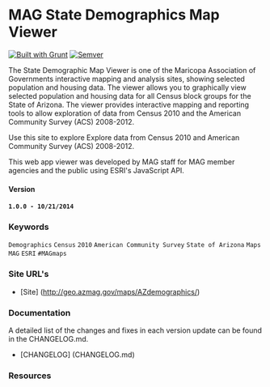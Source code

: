 MAG State Demographics Map Viewer
=================================

[![Built with Grunt](https://cdn.gruntjs.com/builtwith.png)](http://gruntjs.com/)
[![Semver](http://img.shields.io/SemVer/2.0.0.png)](http://semver.org/spec/v2.0.0.html)

The State Demographic Map Viewer is one of the Maricopa Association of Governments interactive mapping and analysis sites, showing selected population and housing data.  The viewer allows you to graphically view selected population and housing data for all Census block groups for the State of Arizona.  The viewer provides interactive mapping and reporting tools to allow exploration of data from Census 2010 and the American Community Survey (ACS) 2008-2012.

Use this site to explore Explore data from Census 2010 and American Community Survey (ACS) 2008-2012.

This web app viewer was developed by MAG staff for MAG member agencies and the public using ESRI's JavaScript API.

#### Version

#### `1.0.0 - 10/21/2014`

### Keywords

`Demographics` `Census` `2010` `American Community Survey` `State of Arizona` `Maps` `MAG` `ESRI` `#MAGmaps`

### Site URL's
* [Site] (http://geo.azmag.gov/maps/AZdemographics/)

### Documentation

A detailed list of the changes and fixes in each version update can be found in the CHANGELOG.md.

- [CHANGELOG] (CHANGELOG.md)

### Resources
